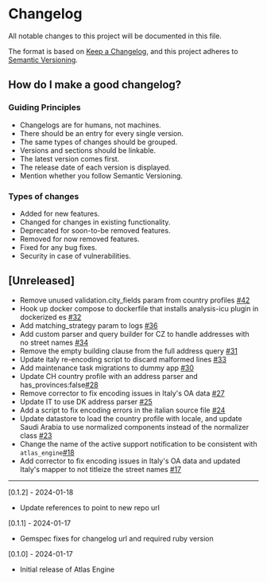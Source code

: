 # Changelog

All notable changes to this project will be documented in this file.

The format is based on [Keep a Changelog](https://keepachangelog.com/en/1.0.0/), and this project adheres to [Semantic Versioning](https://semver.org/spec/v2.0.0.html).

## How do I make a good changelog?

### Guiding Principles

- Changelogs are for humans, not machines.
- There should be an entry for every single version.
- The same types of changes should be grouped.
- Versions and sections should be linkable.
- The latest version comes first.
- The release date of each version is displayed.
- Mention whether you follow Semantic Versioning.

### Types of changes

- Added for new features.
- Changed for changes in existing functionality.
- Deprecated for soon-to-be removed features.
- Removed for now removed features.
- Fixed for any bug fixes.
- Security in case of vulnerabilities.

## [Unreleased]

- Remove unused validation.city_fields param from country profiles [#42](https://github.com/Shopify/atlas_engine/pull/42)
- Hook up docker compose to dockerfile that installs analysis-icu plugin in dockerized es [#32](https://github.com/Shopify/atlas_engine/pull/32)
- Add matching_strategy param to logs [#36](https://github.com/Shopify/atlas_engine/pull/36)
- Add custom parser and query builder for CZ to handle addresses with no street names [#34](https://github.com/Shopify/atlas_engine/pull/34)
- Remove the empty building clause from the full address query [#31](https://github.com/Shopify/atlas_engine/pull/31)
- Update italy re-encoding script to discard malformed lines [#33](https://github.com/Shopify/atlas_engine/pull/33)
- Add maintenance task migrations to dummy app [#30](https://github.com/Shopify/atlas_engine/pull/30)
- Update CH country profile with an address parser and has_provinces:false[#28](https://github.com/Shopify/atlas_engine/pull/28)
- Remove corrector to fix encoding issues in Italy's OA data [#27](https://github.com/Shopify/atlas_engine/pull/27)
- Update IT to use DK address parser [#25](https://github.com/Shopify/atlas_engine/pull/25)
- Add a script to fix encoding errors in the italian source file [#24](https://github.com/Shopify/atlas_engine/pull/24)
- Update datastore to load the country profile with locale, and update Saudi Arabia to use normalized components instead of the normalizer class [#23](https://github.com/Shopify/atlas_engine/pull/23)
- Change the name of the active support notification to be consistent with `atlas_engine`[#18](https://github.com/Shopify/atlas_engine/pull/18)
- Add corrector to fix encoding issues in Italy's OA data and updated Italy's mapper to not titleize the street names [#17](https://github.com/Shopify/atlas_engine/pull/17)
---

[0.1.2] - 2024-01-18

- Update references to point to new repo url

[0.1.1] - 2024-01-17

- Gemspec fixes for changelog url and required ruby version

[0.1.0] - 2024-01-17

- Initial release of Atlas Engine

